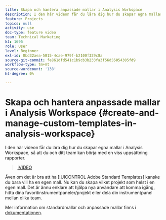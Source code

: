 ```yaml
---
title: Skapa och hantera anpassade mallar i Analysis Workspace
description: I den här videon får du lära dig hur du skapar egna mallar i Analysis Workspace, så att du och ditt team kan börja med en viss uppsättning rapporter.
feature: Projects
topics: null
activity: use
doc-type: feature video
team: Technical Marketing
kt: 1695
role: User
level: Beginner
exl-id: 8bd32aea-5015-4cae-979f-b2100f329c8a
source-git-commit: fe861dfd541c1b9cb3b233fa3f56d55054305fd9
workflow-type: tm+mt
source-wordcount: '138'
ht-degree: 0%

---
```


# Skapa och hantera anpassade mallar i Analysis Workspace {#create-and-manage-custom-templates-in-analysis-workspace}

I den här videon får du lära dig hur du skapar egna mallar i Analysis Workspace, så att du och ditt team kan börja med en viss uppsättning rapporter.

>[!VIDEO](https://video.tv.adobe.com/v/23231/?quality=12)

Även om det är bra att ha [!UICONTROL Adobe Standard Templates] kanske du bara vill ha en egen mall. Nu kan du skapa vilket projekt som helst i en egen mall. Det är ännu enklare att hjälpa nya användare att komma igång, hitta dina favoritinstrumentpaneler/projekt eller dela din instrumentpanel mellan olika team.

Mer information om standardmallar och anpassade mallar finns i [dokumentationen](https://experienceleague.adobe.com/docs/analytics/analyze/analysis-workspace/build-workspace-project/starter-projects.html?lang=en).
